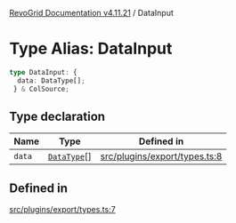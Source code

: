 [RevoGrid Documentation v4.11.21](README.md) / DataInput

# Type Alias: DataInput

```ts
type DataInput: {
  data: DataType[];
 } & ColSource;
```

## Type declaration

| Name | Type | Defined in |
| ------ | ------ | ------ |
| `data` | [`DataType`](TypeAlias.DataType.md)[] | [src/plugins/export/types.ts:8](https://github.com/revolist/revogrid/blob/a0e7ff1e32285a85a0644789b55a183ad196d0cf/src/plugins/export/types.ts#L8) |

## Defined in

[src/plugins/export/types.ts:7](https://github.com/revolist/revogrid/blob/a0e7ff1e32285a85a0644789b55a183ad196d0cf/src/plugins/export/types.ts#L7)
